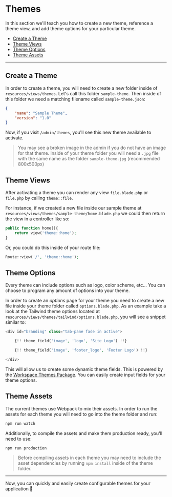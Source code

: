# Themes

In this section we'll teach you how to create a new theme, reference a theme view, and add theme options for your particular theme.

- [Create a Theme](#create-theme)
- [Theme Views](#theme-views)
- [Theme Options](#theme-options)
- [Theme Assets](#theme-assets)

---

<a name="create-theme"></a>
## Create a Theme

In order to create a theme, you will need to create a new folder inside of `resources/views/themes`. Let's call this folder `sample-theme`. Then inside of this folder we need a matching filename called `sample-theme.json`:

```json
{
    "name": "Sample Theme",
    "version": "1.0"
}
```

Now, if you visit `/admin/themes`, you'll see this new theme available to activate.

> You may see a broken image in the admin if you do not have an image for that theme. Inside of your theme folder you will need a `.jpg` file with the same name as the folder `sample-theme.jpg` (recommended 800x500px)

<a name="theme-views"></a>
## Theme Views

After activating a theme you can render any view `file.blade.php` or `file.php` by calling `theme::file`.

For instance, if we created a new file inside our sample theme at `resources/views/themes/sample-theme/home.blade.php` we could then return the view in a controller like so:

```php
public function home(){
    return view('theme::home');
}
```

Or, you could do this inside of your route file:

```php
Route::view('/', 'theme::home');
```

<a name="theme-options"></a>
## Theme Options

Every theme can include options such as logo, color scheme, etc... You can choose to program any amount of options into your theme.

In order to create an *options* page for your theme you need to create a new file inside your theme folder called `options.blade.php`. As an example take a look at the Tailwind theme options located at `resources/views/themes/tailwind/options.blade.php`, you will see a snippet similar to:

```php
<div id="branding" class="tab-pane fade in active">

    {!! theme_field('image', 'logo', 'Site Logo') !!}

    {!! theme_field('image', 'footer_logo', 'Footer Logo') !!}

</div>
```

This will allow us to create some dynamic theme fields. This is powered by the [Workspace Themes Package](https://github.com/dev-giri/workspace). You can easily create input fields for your theme options.


<a name="theme-assets"></a>
## Theme Assets

The current themes use Webpack to mix their assets. In order to run the assets for each theme you will need to go into the theme folder and run:

```javascript
npm run watch
```

Additionally, to compile the assets and make them production ready, you'll need to use:

```javascript
npm run production
```

> Before compiling assets in each theme you may need to include the asset dependencies by running `npm install` inside of the theme folder.

---

Now, you can quickly and easily create configurable themes for your application 🎉
